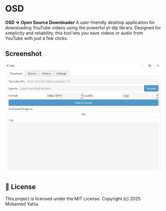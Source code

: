 # OSD
**OSD => Open Source Downloader**
A user-friendly desktop application for downloading YouTube videos using the powerful yt-dlp library. Designed for simplicity and reliability, this tool lets you save videos or audio from YouTube with just a few clicks.

## Screenshot
![image](./static/img/Screenshot%202025-04-26%20232911.png)


## 📜 License
This project is licensed under the MIT License. Copyright (c) 2025 Mohamed Yahia.
